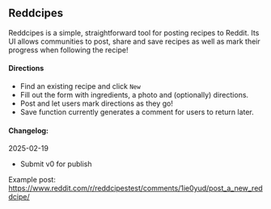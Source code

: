## Reddcipes

Reddcipes is a simple, straightforward tool for posting recipes to Reddit. Its UI allows communities to post, share and save recipes as well as mark their progress when following the recipe! 

#### Directions
- Find an existing recipe and click `New`
- Fill out the form with ingredients, a photo and (optionally) directions.
- Post and let users mark directions as they go!
- Save function currently generates a comment for users to return later.


#### Changelog:
2025-02-19
- Submit v0 for publish


Example post:
https://www.reddit.com/r/reddcipestest/comments/1ie0yud/post_a_new_reddcipe/

